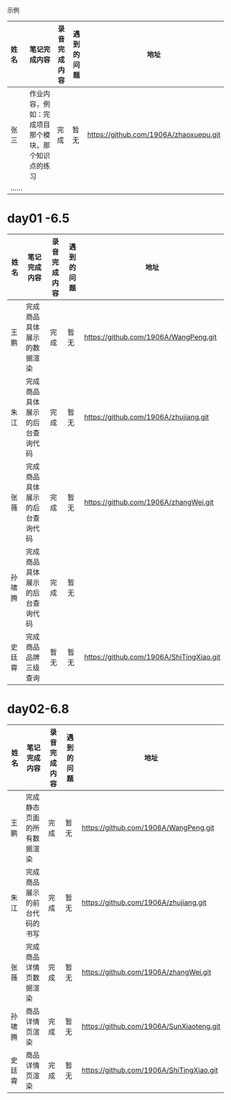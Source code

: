 示例



| 姓名   | 笔记完成内容                                                 | 录音完成内容 | 遇到的问题                                         | 地址                                                 |
| :----- | ------------------------------------------------------------ | ------------ | -------------------------------------------------- | ---------------------------------------------------- |
| 张三 | 作业内容，例如：完成项目那个模块，那个知识点的练习 |      完成   |  暂无   | https://github.com/1906A/zhaoxuepu.git |
| …… |   |    |                                       |       |



#    day01 -6.5

| 姓名   | 笔记完成内容                   | 录音完成内容 | 遇到的问题 | 地址                                     |
| ------ | ------------------------------ | ------------ | ---------- | ---------------------------------------- |
| 王鹏   | 完成商品具体展示的数据渲染     | 完成         | 暂无       | https://github.com/1906A/WangPeng.git    |
| 朱江   | 完成商品具体展示的后台查询代码 | 完成         | 暂无       | https://github.com/1906A/zhujiang.git    |
| 张薇   | 完成商品具体展示的后台查询代码 | 完成         | 暂无       | https://github.com/1906A/zhangWei.git    |
| 孙啸腾 | 完成商品具体展示的后台查询代码 | 完成         | 暂无       |                                          |
| 史廷霄 | 完成商品品牌三级查询           | 暂无         | 暂无       | https://github.com/1906A/ShiTingXiao.git |

#  day02-6.8

| 姓名   | 笔记完成内容                 | 录音完成内容 | 遇到的问题 | 地址                                     |
| ------ | ---------------------------- | ------------ | ---------- | ---------------------------------------- |
| 王鹏   | 完成静态页面的所有数据渲染   | 完成         | 暂无       | https://github.com/1906A/WangPeng.git    |
| 朱江   | 完成商品展示的前台代码的书写 | 完成         | 暂无       | https://github.com/1906A/zhujiang.git    |
| 张薇   | 完成商品详情页数据渲染       | 完成         | 暂无       | https://github.com/1906A/zhangWei.git    |
| 孙啸腾 | 商品详情页渲染               | 完成         | 暂无       | https://github.com/1906A/SunXiaoteng.git |
| 史廷霄 | 商品详情页渲染               | 完成         | 暂无       | https://github.com/1906A/ShiTingXiao.git |

